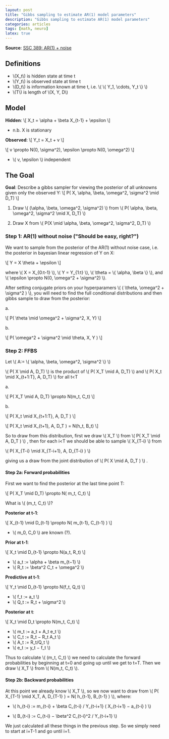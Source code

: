 ```yaml
---
layout: post
title: "Gibbs sampling to estimate AR(1) model parameters"
description: "Gibbs sampling to estimate AR(1) model parameters"
categories: articles
tags: [math, neuro]
latex: true
---
```


__Source__: [SSC 389: AR(1) + noise](http://faculty.mccombs.utexas.edu/carlos.carvalho/teaching/Section4SSC389.pdf)

## Definitions

* \\(X_t\\) is hidden state at time t
* \\(Y_t\\) is observed state at time t
* \\(D_t\\) is information known at time t, i.e. \\( \\{ Y_1, \cdots, Y_t \\} \\)
* \\(T\\) is length of \\(X, Y, D\\)

## Model

__Hidden__:
    \\[ X_t = \alpha + \beta X_{t-1} + \epsilon \\]

* n.b. X is stationary

__Observed__:
    \\[ Y_t = X_t + v \\]

\\[ v \propto N(0, \sigma^2), \epsilon \propto N(0, \omega^2) \\]

* \\( v, \epsilon \\) independent

## The Goal

__Goal__: Describe a gibbs sampler for viewing the posterior of all unknowns given only the observed Y:
\\[ P( X, \alpha, \beta, \omega^2, \sigma^2 \mid D_T) \\]

1. Draw
\\( (\alpha, \beta, \omega^2, \sigma^2) \\) from
\\( P( \alpha, \beta, \omega^2, \sigma^2 \mid X, D_T) \\)

2. Draw X from
\\( P(X \mid \alpha, \beta, \omega^2, \sigma^2, D_T) \\)

### Step 1: AR(1) without noise ("Should be easy, right?")

We want to sample from the posterior of the AR(1) without noise case, i.e. the posterior in bayesian linear regression of Y on X:

\\[ Y = X \theta + \epsilon \\]

where \\( X = X\_{0:t-1} \\), \\( Y = Y\_{1:t} \\), \\( \theta = \\{ \alpha, \beta \\} \\), and \\( \epsilon \propto N(0, \omega^2 + \sigma^2) \\).

After setting conjugate priors on your hyperparamers \\( ( \theta, \omega^2 + \sigma^2 ) \\), you will need to find the full conditional distributions and then gibbs sample to draw from the posterior:

a.

\\[ P( \theta \mid \omega^2 + \sigma^2, X, Y) \\]

b.

\\[ P( \omega^2 + \sigma^2 \mid \theta, X, Y ) \\]

### Step 2: FFBS

Let \\( A:= \\{ \alpha, \beta, \omega^2, \sigma^2 \\} \\)

\\( P( X \mid A, D_T) \\)
is the product of
\\( P( X_T \mid A, D_T) \\)
and
\\( P( X_t \mid X_{t+1:T}, A, D_T) \\)
for all t<T

a.

\\[ P( X_T \mid A, D_T) \propto N(m_t, C_t) \\]

b.

\\[ P( X_t \mid X_{t+1:T}, A, D_T ) \\]

\\[ P( X_t \mid X_{t+1}, A, D_T ) = N(h_t, B_t) \\]

So to draw from this distribution, first we draw \\( X_T \\) from \\( P( X_T \mid A, D_T ) \\) , then for each i<T we should be able to sample \\( X_{T-i} \\) from

\\( P( X\_{T-i} \mid X\_{T-i+1}, A, D\_{T-i} ) \\)

giving us a draw from the joint distribution of \\( P( X \mid A, D_T ) \\) .

#### Step 2a: Forward probabilities

First we want to find the posterior at the last time point T:

\\[ P( X_T \mid D_T) \propto N( m_t, C_t) \\]

What is \\( (m_t, C_t) \\)?

__Posterior at t-1__:

\\[ X\_{t-1} \mid D\_{t-1} \propto N( m\_{t-1}, C\_{t-1} ) \\]

* \\( m_0, C_0 \\) are known (?).

__Prior at t-1__:

\\[ X_t \mid D_{t-1} \propto N(a_t, R_t) \\]

* \\( a_t := \alpha + \beta m_{t−1} \\)
* \\( R_t := \beta^2 C_t + \omega^2 \\)

__Predictive at t-1__:

\\[ Y_t \mid D_{t-1} \propto N(f_t, Q_t) \\]

* \\( f_t := a_t \\)
* \\( Q_t := R_t + \sigma^2 \\)

__Posterior at t__:

\\[ X_t \mid D_t \propto N(m_t, C_t) \\]

* \\( m_t := a_t + A_t e_t \\)
* \\( C_t := R_t − R_t A_t \\)
* \\( A_t := R_t/Q_t \\)
* \\( e_t := y_t − f_t \\)

Thus to calculate \\( (m_t, C_t) \\) we need to calculate the forward probabilities by beginning at t=0 and going up until we get to t=T. Then we draw \\( X_T \\) from \\( N(m_t, C_t) \\).

#### Step 2b: Backward probabilities

At this point we already know \\( X_T \\), so we now want to draw from \\( P( X\_{T-1} \mid X_T, A, D\_{T-1} ) = N( h\_{t-1}, B\_{t-1} ) \\), where:

* \\( h\_{t-i} := m\_{t-i} + \beta C\_{t-i} / Y\_{t-i+1} ( X\_{t-i+1} − a\_{t-i} ) \\)

* \\( B\_{t-i} := C\_{t-i} − \beta^2 C\_{t-i}^2 / Y\_{t-i+1} \\)

We just calculated all these things in the previous step. So we simply need to start at i=T-1 and go until i=1.
